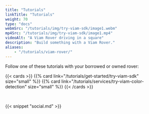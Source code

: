 ```yaml
---
title: "Tutorials"
linkTitle: "Tutorials"
weight: 70
type: "docs"
webmSrc: "/tutorials/img/try-viam-sdk/image1.webm"
mp4Src: "/tutorials/img/try-viam-sdk/image1.mp4"
videoAlt: "A Viam Rover driving in a square"
description: "Build something with a Viam Rover."
aliases:
    - "/tutorials/viam-rover/"
---
```


<div>
<p>Follow one of these tutorials with your borrowed or owned rover:</p>
</div>

{{< cards >}}
    {{% card link="/tutorials/get-started/try-viam-sdk" size="small" %}}
    {{% card link="/tutorials/services/try-viam-color-detection" size="small" %}}
{{< /cards >}}

<br>

{{< snippet "social.md" >}}
